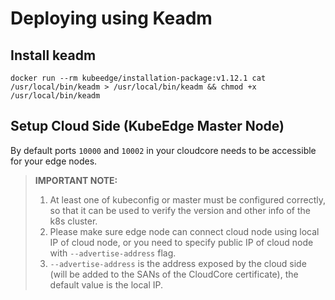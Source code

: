 # Deploying using Keadm

## Install keadm
```
docker run --rm kubeedge/installation-package:v1.12.1 cat /usr/local/bin/keadm > /usr/local/bin/keadm && chmod +x /usr/local/bin/keadm
```

## Setup Cloud Side (KubeEdge Master Node)

By default ports `10000` and `10002` in your cloudcore needs to be accessible for your edge nodes.

> **IMPORTANT NOTE:**
>
> 1. At least one of kubeconfig or master must be configured correctly, so that it can be used to verify the version and other info of the k8s cluster.
> 2. Please make sure edge node can connect cloud node using local IP of cloud node, or you need to specify public IP of cloud node with `--advertise-address` flag.
> 3. `--advertise-address` is the address exposed by the cloud side (will be added to the SANs of the CloudCore certificate), the default value is the local IP.

